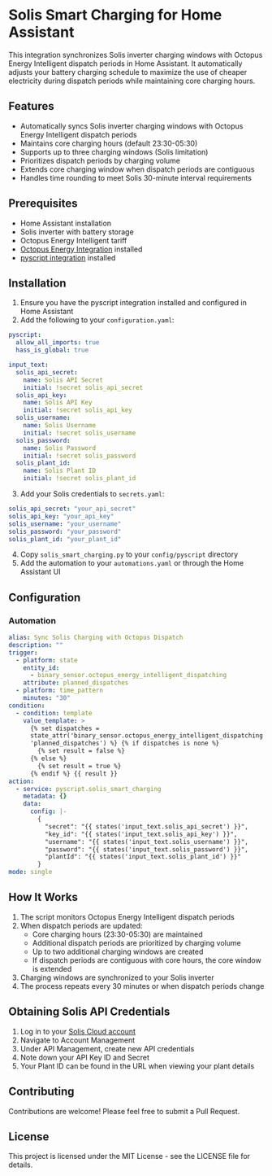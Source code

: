 # Solis Smart Charging for Home Assistant

This integration synchronizes Solis inverter charging windows with Octopus Energy Intelligent dispatch periods in Home Assistant. It automatically adjusts your battery charging schedule to maximize the use of cheaper electricity during dispatch periods while maintaining core charging hours.

## Features

- Automatically syncs Solis inverter charging windows with Octopus Energy Intelligent dispatch periods
- Maintains core charging hours (default 23:30-05:30)
- Supports up to three charging windows (Solis limitation)
- Prioritizes dispatch periods by charging volume
- Extends core charging window when dispatch periods are contiguous
- Handles time rounding to meet Solis 30-minute interval requirements

## Prerequisites

- Home Assistant installation
- Solis inverter with battery storage
- Octopus Energy Intelligent tariff
- [Octopus Energy Integration](https://github.com/BottlecapDave/HomeAssistant-OctopusEnergy) installed
- [pyscript integration](https://github.com/custom-components/pyscript) installed

## Installation

1. Ensure you have the pyscript integration installed and configured in Home Assistant
2. Add the following to your `configuration.yaml`:

```yaml
pyscript:
  allow_all_imports: true
  hass_is_global: true

input_text:
  solis_api_secret:
    name: Solis API Secret
    initial: !secret solis_api_secret
  solis_api_key:
    name: Solis API Key
    initial: !secret solis_api_key
  solis_username:
    name: Solis Username
    initial: !secret solis_username
  solis_password:
    name: Solis Password
    initial: !secret solis_password
  solis_plant_id:
    name: Solis Plant ID
    initial: !secret solis_plant_id
```

3. Add your Solis credentials to `secrets.yaml`:

```yaml
solis_api_secret: "your_api_secret"
solis_api_key: "your_api_key"
solis_username: "your_username"
solis_password: "your_password"
solis_plant_id: "your_plant_id"
```

4. Copy `solis_smart_charging.py` to your `config/pyscript` directory
5. Add the automation to your `automations.yaml` or through the Home Assistant UI

## Configuration

### Automation

```yaml
alias: Sync Solis Charging with Octopus Dispatch
description: ""
trigger:
  - platform: state
    entity_id:
      - binary_sensor.octopus_energy_intelligent_dispatching
    attribute: planned_dispatches
  - platform: time_pattern
    minutes: "30"
condition:
  - condition: template
    value_template: >
      {% set dispatches =
      state_attr('binary_sensor.octopus_energy_intelligent_dispatching',
      'planned_dispatches') %} {% if dispatches is none %}
        {% set result = false %}
      {% else %}
        {% set result = true %}
      {% endif %} {{ result }}
action:
  - service: pyscript.solis_smart_charging
    metadata: {}
    data:
      config: |-
        {
          "secret": "{{ states('input_text.solis_api_secret') }}",
          "key_id": "{{ states('input_text.solis_api_key') }}",
          "username": "{{ states('input_text.solis_username') }}",
          "password": "{{ states('input_text.solis_password') }}",
          "plantId": "{{ states('input_text.solis_plant_id') }}"
        }
mode: single
```

## How It Works

1. The script monitors Octopus Energy Intelligent dispatch periods
2. When dispatch periods are updated:
   - Core charging hours (23:30-05:30) are maintained
   - Additional dispatch periods are prioritized by charging volume
   - Up to two additional charging windows are created
   - If dispatch periods are contiguous with core hours, the core window is extended
3. Charging windows are synchronized to your Solis inverter
4. The process repeats every 30 minutes or when dispatch periods change

## Obtaining Solis API Credentials

1. Log in to your [Solis Cloud account](https://www.soliscloud.com/)
2. Navigate to Account Management
3. Under API Management, create new API credentials
4. Note down your API Key ID and Secret
5. Your Plant ID can be found in the URL when viewing your plant details

## Contributing

Contributions are welcome! Please feel free to submit a Pull Request.

## License

This project is licensed under the MIT License - see the LICENSE file for details.
